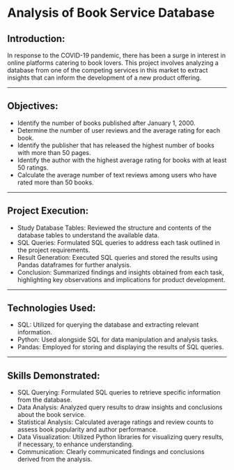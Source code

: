 # Analysis of Book Service Database


## Introduction:
In response to the COVID-19 pandemic, there has been a surge in interest in online platforms catering to book lovers. This project involves analyzing a database from one of the competing services in this market to extract insights that can inform the development of a new product offering.

---

## Objectives:

* Identify the number of books published after January 1, 2000.
* Determine the number of user reviews and the average rating for each book.
* Identify the publisher that has released the highest number of books with more than 50 pages.
* Identify the author with the highest average rating for books with at least 50 ratings.
* Calculate the average number of text reviews among users who have rated more than 50 books.

---

## Project Execution:

* Study Database Tables: Reviewed the structure and contents of the database tables to understand the available data.
* SQL Queries: Formulated SQL queries to address each task outlined in the project requirements.
* Result Generation: Executed SQL queries and stored the results using Pandas dataframes for further analysis.
* Conclusion: Summarized findings and insights obtained from each task, highlighting key observations and implications for product development.

---

## Technologies Used:

* SQL: Utilized for querying the database and extracting relevant information.
* Python: Used alongside SQL for data manipulation and analysis tasks.
* Pandas: Employed for storing and displaying the results of SQL queries.

---

## Skills Demonstrated:

* SQL Querying: Formulated SQL queries to retrieve specific information from the database.
* Data Analysis: Analyzed query results to draw insights and conclusions about the book service.
* Statistical Analysis: Calculated average ratings and review counts to assess book popularity and author performance.
* Data Visualization: Utilized Python libraries for visualizing query results, if necessary, to enhance understanding.
* Communication: Clearly communicated findings and conclusions derived from the analysis.
